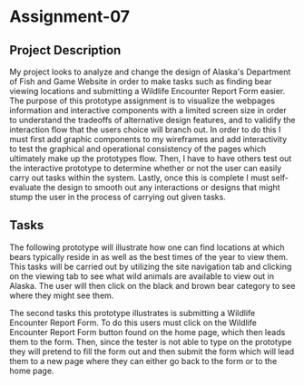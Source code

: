 # Assignment-07
## Project Description 
My project looks to analyze and change the design of Alaska's Department of Fish and Game Website in order to make tasks such as finding bear viewing locations and submitting a Wildlife Encounter Report Form easier. The purpose of this prototype assignment is to visualize the webpages information and interactive components with a limited screen size in order to understand the tradeoffs of alternative design features, and to validify the interaction flow that the users choice will branch out. In order to do this I must first add graphic components to my wireframes and add interactivity to test the graphical and operational consistency of the pages which ultimately make up the prototypes flow. Then, I have to have others test out the interactive prototype to determine whether or not the user can easily carry out tasks within the system. Lastly, once this is complete I must self-evaluate the design to smooth out any interactions or designs that might stump the user in the process of carrying out given tasks.

## Tasks
The following prototype will illustrate how one can find locations at which bears typically reside in as well as the best times of the year to view them. This tasks will be carried out by utilizing the site navigation tab and clicking on the viewing tab to see what wild animals are available to view out in Alaska. The user will then click on the black and brown bear category to see where they might see them. 

The second tasks this prototype illustrates is submitting a Wildlife Encounter Report Form. To do this users must click on the Wildlife Encounter Report Form button found on the home page, which then leads them to the form. Then, since the tester is not able to type on the prototype they will pretend to fill the form out and then submit the form which will lead them to a new page where they can either go back to the form or to the home page. 

